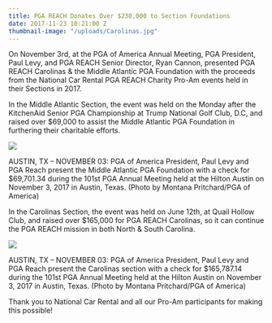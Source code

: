 ```yaml
---
title: PGA REACH Donates Over $230,000 to Section Foundations
date: 2017-11-23 10:21:00 Z
thumbnail-image: "/uploads/Carolinas.jpg"
---
```


On November 3rd, at the PGA of America Annual Meeting, PGA President, Paul Levy, and PGA REACH Senior Director, Ryan Cannon, presented PGA REACH Carolinas & the Middle Atlantic PGA Foundation with the proceeds from the National Car Rental PGA REACH Charity Pro-Am events held in their Sections in 2017.

In the Middle Atlantic Section, the event was held on the Monday after the KitchenAid Senior PGA Championship at Trump National Golf Club, D.C, and raised over $69,000 to assist the Middle Atlantic PGA Foundation in furthering their charitable efforts.

![][1]

AUSTIN, TX – NOVEMBER 03: PGA of America President, Paul Levy and PGA Reach present the Middle Atlantic PGA Foundation with a check for $69,701.34 during the 101st PGA Annual Meeting held at the Hilton Austin on November 3, 2017 in Austin, Texas. (Photo by Montana Pritchard/PGA of America)

In the Carolinas Section, the event was held on June 12th, at Quail Hollow Club, and raised over $165,000 for PGA REACH Carolinas, so it can continue the PGA REACH mission in both North & South Carolina.

![][2]

AUSTIN, TX – NOVEMBER 03: PGA of America President, Paul Levy and PGA Reach present the Carolinas section with a check for $165,787.14 during the 101st PGA Annual Meeting held at the Hilton Austin on November 3, 2017 in Austin, Texas. (Photo by Montana Pritchard/PGA of America)

Thank you to National Car Rental and all our Pro-Am participants for making this possible!

 

[1]: https://pgareach.org/wp-content/uploads/2017/11/MiddleAtlantic-1024x913.jpg
[2]: https://pgareach.org/wp-content/uploads/2017/11/Carolinas-1024x682.jpg